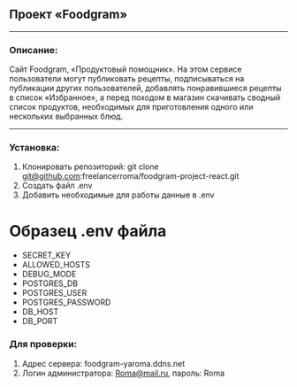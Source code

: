 ## Проект «Foodgram»
***
### Описание:
Cайт Foodgram, «Продуктовый помощник». На этом сервисе пользователи могут публиковать рецепты, подписываться на публикации других пользователей, добавлять понравившиеся рецепты в список «Избранное», а перед походом в магазин скачивать сводный список продуктов, необходимых для приготовления одного или нескольких выбранных блюд.
***
### Установка:

1. Клонировать репозиторий: git clone git@github.com:freelancerroma/foodgram-project-react.git
2. Создать файл .env
3. Добавить необходимые для работы данные в .env

# Образец .env файла
* SECRET_KEY
* ALLOWED_HOSTS
* DEBUG_MODE
* POSTGRES_DB
* POSTGRES_USER
* POSTGRES_PASSWORD
* DB_HOST
* DB_PORT

### Для проверки:

1. Адрес сервера: foodgram-yaroma.ddns.net
2. Логин администратора: Roma@mail.ru, пароль: Roma
